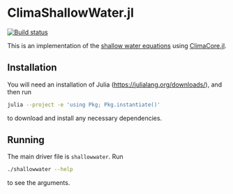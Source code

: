 # ClimaShallowWater.jl

[![Build status](https://badge.buildkite.com/4c3b1db756d1987ab7920a17579c37142623d356b7b77fe670.svg?branch=main)](https://buildkite.com/clima/climashallowwater-ci)

This is an implementation of the [shallow water equations](https://en.wikipedia.org/wiki/Shallow_water_equations) using [ClimaCore.jl](https://github.com/CliMA/ClimaCore.jl).

## Installation

You will need an installation of Julia (https://julialang.org/downloads/), and then run
```sh
julia --project -e 'using Pkg; Pkg.instantiate()'
```
to download and install any necessary dependencies.

## Running

The main driver file is `shallowwater`. Run
```sh
./shallowwater --help
```
to see the arguments.